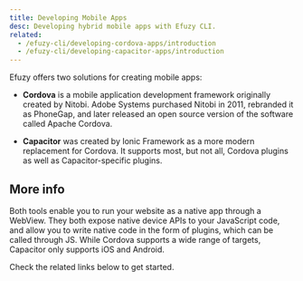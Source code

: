 ```yaml
---
title: Developing Mobile Apps
desc: Developing hybrid mobile apps with Efuzy CLI.
related:
  - /efuzy-cli/developing-cordova-apps/introduction
  - /efuzy-cli/developing-capacitor-apps/introduction
---
```


Efuzy offers two solutions for creating mobile apps:

* **Cordova** is a mobile application development framework originally created by Nitobi. Adobe Systems purchased Nitobi in 2011, rebranded it as PhoneGap, and later released an open source version of the software called Apache Cordova.

* **Capacitor** was created by Ionic Framework as a more modern replacement for Cordova. It supports most, but not all, Cordova plugins as well as Capacitor-specific plugins.

## More info
Both tools enable you to run your website as a native app through a WebView. They both expose native device APIs to your JavaScript code, and allow you to write native code in the form of plugins, which can be called through JS. While Cordova supports a wide range of targets, Capacitor only supports iOS and Android.

Check the related links below to get started.
